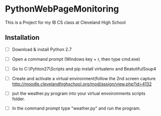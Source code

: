 # PythonWebPageMonitoring
This is a Project for my IB CS class at Cleveland High School

## Installation
- [ ] Download & install Python 2.7
- [ ] Open a command prompt (Windows key + r, then type cmd.exe)
- [ ] Go to C:\Pyhton27\Scripts and pip install virtualenv and BeatutifulSoup4

- [ ] Create and activate a virtual environment(follow the 2nd screen capture http://moodle.clevelandhighschool.org/mod/assign/view.php?id=4132
- [ ] put the weather.py program into your virtual envoironments scripts folder.
- [ ] In the command prompt type "weather.py" and run the program.
